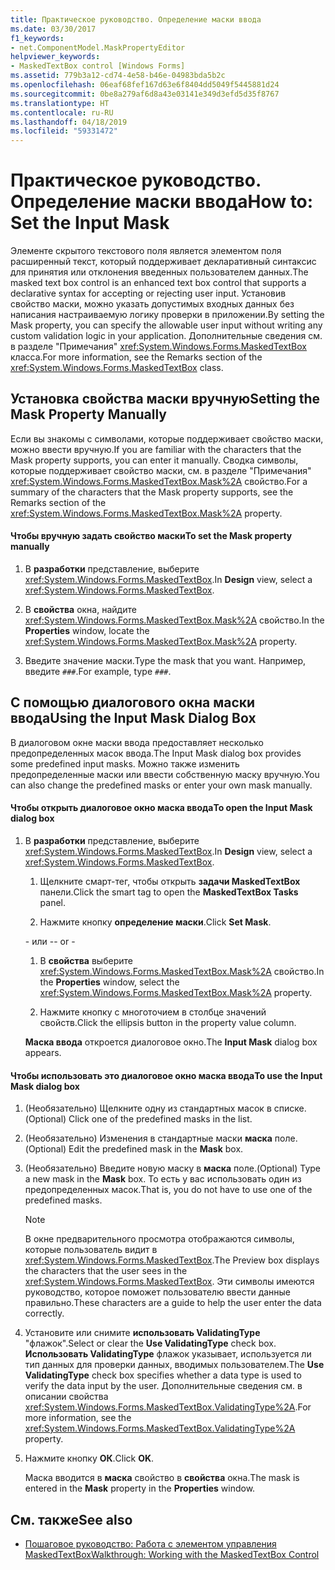 ```yaml
---
title: Практическое руководство. Определение маски ввода
ms.date: 03/30/2017
f1_keywords:
- net.ComponentModel.MaskPropertyEditor
helpviewer_keywords:
- MaskedTextBox control [Windows Forms]
ms.assetid: 779b3a12-cd74-4e58-b46e-04983bda5b2c
ms.openlocfilehash: 06eaf68fef167d63e6f8404dd5049f5445881d24
ms.sourcegitcommit: 0be8a279af6d8a43e03141e349d3efd5d35f8767
ms.translationtype: HT
ms.contentlocale: ru-RU
ms.lasthandoff: 04/18/2019
ms.locfileid: "59331472"
---
```

# <a name="how-to-set-the-input-mask"></a><span data-ttu-id="2ef81-102">Практическое руководство. Определение маски ввода</span><span class="sxs-lookup"><span data-stu-id="2ef81-102">How to: Set the Input Mask</span></span>
<span data-ttu-id="2ef81-103">Элементе скрытого текстового поля является элементом поля расширенный текст, который поддерживает декларативный синтаксис для принятия или отклонения введенных пользователем данных.</span><span class="sxs-lookup"><span data-stu-id="2ef81-103">The masked text box control is an enhanced text box control that supports a declarative syntax for accepting or rejecting user input.</span></span> <span data-ttu-id="2ef81-104">Установив свойство маски, можно указать допустимых входных данных без написания настраиваемую логику проверки в приложении.</span><span class="sxs-lookup"><span data-stu-id="2ef81-104">By setting the Mask property, you can specify the allowable user input without writing any custom validation logic in your application.</span></span> <span data-ttu-id="2ef81-105">Дополнительные сведения см. в разделе "Примечания" <xref:System.Windows.Forms.MaskedTextBox> класса.</span><span class="sxs-lookup"><span data-stu-id="2ef81-105">For more information, see the Remarks section of the <xref:System.Windows.Forms.MaskedTextBox> class.</span></span>  
  
## <a name="setting-the-mask-property-manually"></a><span data-ttu-id="2ef81-106">Установка свойства маски вручную</span><span class="sxs-lookup"><span data-stu-id="2ef81-106">Setting the Mask Property Manually</span></span>  
 <span data-ttu-id="2ef81-107">Если вы знакомы с символами, которые поддерживает свойство маски, можно ввести вручную.</span><span class="sxs-lookup"><span data-stu-id="2ef81-107">If you are familiar with the characters that the Mask property supports, you can enter it manually.</span></span> <span data-ttu-id="2ef81-108">Сводка символы, которые поддерживает свойство маски, см. в разделе "Примечания" <xref:System.Windows.Forms.MaskedTextBox.Mask%2A> свойство.</span><span class="sxs-lookup"><span data-stu-id="2ef81-108">For a summary of the characters that the Mask property supports, see the Remarks section of the <xref:System.Windows.Forms.MaskedTextBox.Mask%2A> property.</span></span>  
  
#### <a name="to-set-the-mask-property-manually"></a><span data-ttu-id="2ef81-109">Чтобы вручную задать свойство маски</span><span class="sxs-lookup"><span data-stu-id="2ef81-109">To set the Mask property manually</span></span>  
  
1. <span data-ttu-id="2ef81-110">В **разработки** представление, выберите <xref:System.Windows.Forms.MaskedTextBox>.</span><span class="sxs-lookup"><span data-stu-id="2ef81-110">In **Design** view, select a <xref:System.Windows.Forms.MaskedTextBox>.</span></span>  
  
2. <span data-ttu-id="2ef81-111">В **свойства** окна, найдите <xref:System.Windows.Forms.MaskedTextBox.Mask%2A> свойство.</span><span class="sxs-lookup"><span data-stu-id="2ef81-111">In the **Properties** window, locate the <xref:System.Windows.Forms.MaskedTextBox.Mask%2A> property.</span></span>  
  
3. <span data-ttu-id="2ef81-112">Введите значение маски.</span><span class="sxs-lookup"><span data-stu-id="2ef81-112">Type the mask that you want.</span></span> <span data-ttu-id="2ef81-113">Например, введите `###`.</span><span class="sxs-lookup"><span data-stu-id="2ef81-113">For example, type `###`.</span></span>  
  
## <a name="using-the-input-mask-dialog-box"></a><span data-ttu-id="2ef81-114">С помощью диалогового окна маски ввода</span><span class="sxs-lookup"><span data-stu-id="2ef81-114">Using the Input Mask Dialog Box</span></span>  
 <span data-ttu-id="2ef81-115">В диалоговом окне маски ввода предоставляет несколько предопределенных масок ввода.</span><span class="sxs-lookup"><span data-stu-id="2ef81-115">The Input Mask dialog box provides some predefined input masks.</span></span> <span data-ttu-id="2ef81-116">Можно также изменить предопределенные маски или ввести собственную маску вручную.</span><span class="sxs-lookup"><span data-stu-id="2ef81-116">You can also change the predefined masks or enter your own mask manually.</span></span>  
  
#### <a name="to-open-the-input-mask-dialog-box"></a><span data-ttu-id="2ef81-117">Чтобы открыть диалоговое окно маска ввода</span><span class="sxs-lookup"><span data-stu-id="2ef81-117">To open the Input Mask dialog box</span></span>  
  
1. <span data-ttu-id="2ef81-118">В **разработки** представление, выберите <xref:System.Windows.Forms.MaskedTextBox>.</span><span class="sxs-lookup"><span data-stu-id="2ef81-118">In **Design** view, select a <xref:System.Windows.Forms.MaskedTextBox>.</span></span>  
  
    1.  <span data-ttu-id="2ef81-119">Щелкните смарт-тег, чтобы открыть **задачи MaskedTextBox** панели.</span><span class="sxs-lookup"><span data-stu-id="2ef81-119">Click the smart tag to open the **MaskedTextBox Tasks** panel.</span></span>  
  
    2.  <span data-ttu-id="2ef81-120">Нажмите кнопку **определение маски**.</span><span class="sxs-lookup"><span data-stu-id="2ef81-120">Click **Set Mask**.</span></span>  
  
     <span data-ttu-id="2ef81-121">\- или -</span><span class="sxs-lookup"><span data-stu-id="2ef81-121">\- or -</span></span>  
  
    1.  <span data-ttu-id="2ef81-122">В **свойства** выберите <xref:System.Windows.Forms.MaskedTextBox.Mask%2A> свойство.</span><span class="sxs-lookup"><span data-stu-id="2ef81-122">In the **Properties** window, select the <xref:System.Windows.Forms.MaskedTextBox.Mask%2A> property.</span></span>  
  
    2.  <span data-ttu-id="2ef81-123">Нажмите кнопку с многоточием в столбце значений свойств.</span><span class="sxs-lookup"><span data-stu-id="2ef81-123">Click the ellipsis button in the property value column.</span></span>  
  
     <span data-ttu-id="2ef81-124">**Маска ввода** откроется диалоговое окно.</span><span class="sxs-lookup"><span data-stu-id="2ef81-124">The **Input Mask** dialog box appears.</span></span>  
  
#### <a name="to-use-the-input-mask-dialog-box"></a><span data-ttu-id="2ef81-125">Чтобы использовать это диалоговое окно маска ввода</span><span class="sxs-lookup"><span data-stu-id="2ef81-125">To use the Input Mask dialog box</span></span>  
  
1. <span data-ttu-id="2ef81-126">(Необязательно) Щелкните одну из стандартных масок в списке.</span><span class="sxs-lookup"><span data-stu-id="2ef81-126">(Optional) Click one of the predefined masks in the list.</span></span>  
  
2. <span data-ttu-id="2ef81-127">(Необязательно) Изменения в стандартные маски **маска** поле.</span><span class="sxs-lookup"><span data-stu-id="2ef81-127">(Optional) Edit the predefined mask in the **Mask** box.</span></span>  
  
3. <span data-ttu-id="2ef81-128">(Необязательно) Введите новую маску в **маска** поле.</span><span class="sxs-lookup"><span data-stu-id="2ef81-128">(Optional) Type a new mask in the **Mask** box.</span></span> <span data-ttu-id="2ef81-129">То есть у вас использовать один из предопределенных масок.</span><span class="sxs-lookup"><span data-stu-id="2ef81-129">That is, you do not have to use one of the predefined masks.</span></span>  
  
    > [!NOTE]
    >  <span data-ttu-id="2ef81-130">В окне предварительного просмотра отображаются символы, которые пользователь видит в <xref:System.Windows.Forms.MaskedTextBox>.</span><span class="sxs-lookup"><span data-stu-id="2ef81-130">The Preview box displays the characters that the user sees in the <xref:System.Windows.Forms.MaskedTextBox>.</span></span> <span data-ttu-id="2ef81-131">Эти символы имеются руководство, которое поможет пользователю ввести данные правильно.</span><span class="sxs-lookup"><span data-stu-id="2ef81-131">These characters are a guide to help the user enter the data correctly.</span></span>  
  
4. <span data-ttu-id="2ef81-132">Установите или снимите **использовать ValidatingType** "флажок".</span><span class="sxs-lookup"><span data-stu-id="2ef81-132">Select or clear the **Use ValidatingType** check box.</span></span> <span data-ttu-id="2ef81-133">**Использовать ValidatingType** флажок указывает, используется ли тип данных для проверки данных, вводимых пользователем.</span><span class="sxs-lookup"><span data-stu-id="2ef81-133">The **Use ValidatingType** check box specifies whether a data type is used to verify the data input by the user.</span></span> <span data-ttu-id="2ef81-134">Дополнительные сведения см. в описании свойства <xref:System.Windows.Forms.MaskedTextBox.ValidatingType%2A>.</span><span class="sxs-lookup"><span data-stu-id="2ef81-134">For more information, see the <xref:System.Windows.Forms.MaskedTextBox.ValidatingType%2A> property.</span></span>  
  
5. <span data-ttu-id="2ef81-135">Нажмите кнопку **ОК**.</span><span class="sxs-lookup"><span data-stu-id="2ef81-135">Click **OK**.</span></span>  
  
     <span data-ttu-id="2ef81-136">Маска вводится в **маска** свойство в **свойства** окна.</span><span class="sxs-lookup"><span data-stu-id="2ef81-136">The mask is entered in the **Mask** property in the **Properties** window.</span></span>  
  
## <a name="see-also"></a><span data-ttu-id="2ef81-137">См. также</span><span class="sxs-lookup"><span data-stu-id="2ef81-137">See also</span></span>

- [<span data-ttu-id="2ef81-138">Пошаговое руководство: Работа с элементом управления MaskedTextBox</span><span class="sxs-lookup"><span data-stu-id="2ef81-138">Walkthrough: Working with the MaskedTextBox Control</span></span>](walkthrough-working-with-the-maskedtextbox-control.md)
